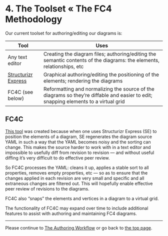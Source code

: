# 4. The Toolset « The FC4 Methodology

Our current toolset for authoring/editing our diagrams is:

| Tool                                                         | Uses                                                         |
| ------------------------------------------------------------ | ------------------------------------------------------------ |
| Any text editor                                              | Creating the diagram files; authoring/editing the semantic contents of the diagrams: the elements, relationships, etc |
| [Structurizr Express](https://structurizr.com/help/express)  | Graphical authoring/editing the positioning of the elements; rendering the diagrams |
| FC4C (see below) | Reformatting and normalizing the source of the diagrams so they’re diffable and easier to edit; snapping elements to a virtual grid |

## FC4C

[This tool](https://github.com/FundingCircle/fc4c/) was created because when one uses Structurizr Express (SE) to position the elements of a diagram, SE regenerates the diagram source YAML in such a way that the YAML becomes noisy and the sorting can change. This makes the source harder to work with in a text editor and impossible to usefully diff from revision to revision — and without useful diffing it’s very difficult to do effective peer review.

So FC4C processes the YAML: cleans it up, applies a stable sort to all properties, removes empty properties, etc — so as to ensure that the changes applied in each revision are very small and specific and all extraneous changes are filtered out. This will hopefully enable effective peer review of revisions to the diagrams.

FC4C also “snaps” the elements and vertices in a diagram to a virtual grid.

The functionality of FC4C may expand over time to include additional features to assist with authoring and maintaining FC4 diagrams.

----

Please continue to [The Authoring Workflow](5_Authoring_Workflow.md) or go back to [the top page](README.md).
